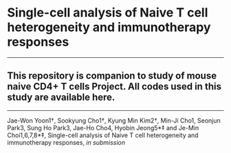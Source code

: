 # Single-cell analysis of Naive T cell heterogeneity and immunotherapy responses
---
## This repository is companion to study of mouse naive CD4+ T cells Project. All codes used in this study are available here.
---
Jae-Won Yoon1†, Sookyung Cho1†, Kyung Min Kim2†, Min-Ji Cho1, Seonjun Park3, Sung Ho Park3, Jae-Ho Cho4, Hyobin Jeong5*‡ and Je-Min Choi1,6,7,8*‡, Single-cell analysis of Naive T cell heterogeneity and immunotherapy responses, _in submission_
